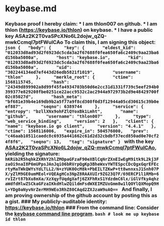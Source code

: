 # keybase.md
### Keybase proof  I hereby claim:    * I am thlon007 on github.   * I am thlon (https://keybase.io/thlon) on keybase.   * I have a public key ASAz2K2T0vaSPcXNo6L2dojw_qZQ-mwkCcmqI7ptFWulCAo  To claim this, I am signing this object:  ```json {   "body": {     "key": {       "eldest_kid": "012033d8ad93d2f6923dc5cda3a2f67688f0fea650fa6c2409c9aa23ba6d156ba5080a",       "host": "keybase.io",       "kid": "012033d8ad93d2f6923dc5cda3a2f67688f0fea650fa6c2409c9aa23ba6d156ba5080a",       "uid": "302244134ed7ef443d26edb5821f1019",       "username": "thlon"     },     "merkle_root": {       "ctime": 1568115745,       "hash": "24349d899902a8d99f45fa4934703b50d6e2cc31d1331f739c5eef294b0399377e829208fbe0251ce22acc9532c2ac2944a972973b2d9e48429700f02c85027d",       "hash_meta": "bf681e39b4e169db9b2a5f77a9f8cd308f0d3f12944a05cd30615c39b0eef887",       "seqno": 6389744     },     "service": {       "entropy": "bzllXNx9ohFZlQYoxBk1Lmht",       "name": "github",       "username": "thlon007"     },     "type": "web_service_binding",     "version": 2   },   "client": {     "name": "keybase.io go client",     "version": "4.4.1"   },   "ctime": 1568116006,   "expire_in": 504576000,   "prev": "c46aab10511caedc8c6935a441662c61d2d32cbdbf37ecd850ad0e70cf24f8f6",   "seqno": 13,   "tag": "signature" } ```  with the key [ASAz2K2T0vaSPcXNo6L2dojw_qZQ-mwkCcmqI7ptFWulCAo](https://keybase.io/thlon), yielding the signature:  ``` hKRib2R5hqhkZXRhY2hlZMOpaGFzaF90eXBlCqNrZXnEIwEgM9itk9L2kj3FzaOi9naI8P6mUPpsJAnJqiO6bRVrpQgKp3BheWxvYWTESpcCDcQgxGqrEFEcrtyMaTWkQWYsYdLTLL2/N+zYUK0OcM8k+PbEILTZKwP+tt8wnnxsJ1Snh07PX/yZlM9GE0umMEol+VQEAgHCo3NpZ8RAAXUIr9ZG23Q7F/69ERCP1l1RMb+6rvIZrt87bXu8mXa/XzXqyfUqdgXafj6ZXFhRxS1YdzdmC6lx/iGlVfkyAqhzaWdfdHlwZSCkaGFzaIKkdHlwZQildmFsdWXEIMZUxGmm8w1lQOYlQXMopQ9HL+YDg0aNyvNrZerMH9WEo3RhZ80CAqd2ZXJzaW9uAQ==  ```  And finally, I am proving ownership of the github account by posting this as a gist.  ### My publicly-auditable identity:  https://keybase.io/thlon  ### From the command line:  Consider the [keybase command line program](https://keybase.io/download).  ```bash # look me up keybase id thlon ```
